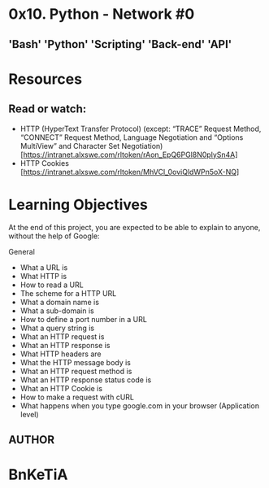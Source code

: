 # 0x10. Python - Network #0
## 'Bash' 'Python' 'Scripting' 'Back-end' 'API'

# Resources
## Read or watch:

* HTTP (HyperText Transfer Protocol) (except: “TRACE” Request Method, “CONNECT” Request Method, Language Negotiation and “Options MultiView” and Character Set Negotiation) [https://intranet.alxswe.com/rltoken/rAon_EpQ6PGl8N0plySn4A]
* HTTP Cookies [https://intranet.alxswe.com/rltoken/MhVCl_0oviQldWPn5oX-NQ]

# Learning Objectives
At the end of this project, you are expected to be able to explain to anyone, without the help of Google:

General
* What a URL is
* What HTTP is
* How to read a URL
* The scheme for a HTTP URL
* What a domain name is
* What a sub-domain is
* How to define a port number in a URL
* What a query string is
* What an HTTP request is
* What an HTTP response is
* What HTTP headers are
* What the HTTP message body is
* What an HTTP request method is
* What an HTTP response status code is
* What an HTTP Cookie is
* How to make a request with cURL
* What happens when you type google.com in your browser (Application level)

## AUTHOR
# BnKeTiA
